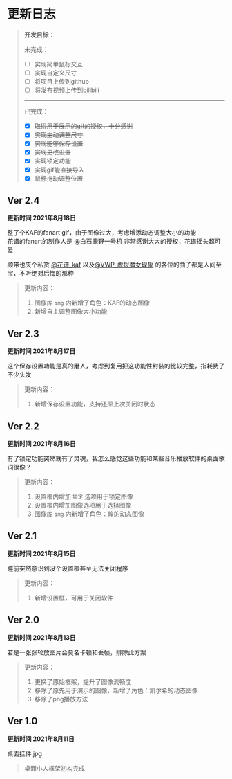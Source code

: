 # **更新日志**

> **开发目标**：
>
> 未完成：
> - [ ] 实现简单鼠标交互
> - [ ] 实现自定义尺寸
> - [ ] 将项目上传到github
> - [ ] 将发布视频上传到bilibili
> ---
> 已完成：
> - [x] ~~取得用于展示的gif的授权，十分感谢~~
> - [x] ~~实现主动调整尺寸~~
> - [x] ~~实现能够保存设置~~
> - [x] ~~实现更改设置~~
> - [x] ~~实现锁定功能~~
> - [x] ~~实现gif能直接导入~~
> - [x] ~~鼠标拖动调整位置~~
>

## Ver 2.4

**更新时间 2021年8月18日**

整了个KAF的fanart gif，由于图像过大，考虑增添动态调整大小的功能<br>
花谱的fanart的制作人是 [@白石鹿野一号机](https://space.bilibili.com/2495250) 非常感谢大大的授权，花谱摇头超可爱

顺带也夹个私货 [@花谱_kaf](https://space.bilibili.com/488970166) 以及[@VWP_虚拟魔女现象](https://space.bilibili.com/1636327445/)
的各位的曲子都是人间至宝，不听绝对后悔的那种


> 更新内容：
>
> 1. 图像库 `img` 内新增了角色：KAF的动态图像
> 2. 新增自主调整图像大小功能

## Ver 2.3

**更新时间 2021年8月17日**

这个保存设置功能是真的磨人，考虑到复用把这功能性封装的比较完整，指耗费了不少头发

> 更新内容：
>
> 1. 新增保存设置功能，支持还原上次关闭时状态

## Ver 2.2

**更新时间 2021年8月16日**

有了锁定功能突然就有了灵魂，我怎么感觉这些功能和某些音乐播放软件的桌面歌词很像？

> 更新内容：
>
> 1. 设置框内增加 `锁定` 选项用于锁定图像
> 2. 设置框内增加图像选项用于选择图像
> 3. 图像库 `img` 内新增了角色：煌的动态图像

## Ver 2.1

**更新时间 2021年8月15日**

睡前突然意识到没个设置框甚至无法关闭程序

> 更新内容：
>
> 1. 新增设置框，可用于关闭软件

## Ver 2.0

**更新时间 2021年8月13日**

若是一张张轮放图片会莫名卡顿和丢帧，排除此方案

> 更新内容：
>
> 1. 更换了原始框架，提升了图像流畅度
> 2. 移除了原先用于演示的图像，新增了角色：凯尔希的动态图像
> 3. 移除了png播放方法

## Ver 1.0

**更新时间 2021年8月11日**

桌面挂件.jpg

> 桌面小人框架初构完成
